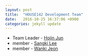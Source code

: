 ```yaml
---
layout: post
title:  "HOUSE142 Development Team"
date:   2016-10-25 16:37:06 +0900
categories: jekyll update
---
```

- Team Leader - [Hojin Jun](https://github.com/crynut84)
- member - [Sangki Lee](https://github.com/sangkiLee)
- member - [Wanki Jeon](https://github.com/onaky)